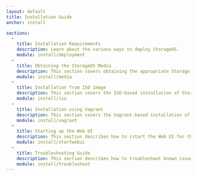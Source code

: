 ```yaml
---
layout: default
title: Installation Guide
anchor: install

sections:
  -
    title: Installation Requirements
    description: Learn about the various ways to deploy StorageOS.
    module: install/deployment
  -
    title: Obtaining the StorageOS Media
    description: This section covers obtaining the appropriate Storage OS media for install.
    module: install/media
  -
    title: Installation from ISO Image
    description: This section covers the ISO-based installation of StorageOS.
    module: install/iso
  -
    title: Installation using Vagrant
    description: This section covers the Vagrant-based installation of StorageOS
    module: install/vagrant
  -
    title: Starting up the Web UI
    description: This section describes how to cstart the Web UI for the first time.
    module: install/startwebui
  -
    title: Troubleshooting Guide
    description: This section describes how to troubleshoot known issues and resolve them.
    module: install/troubleshoot
---
```

